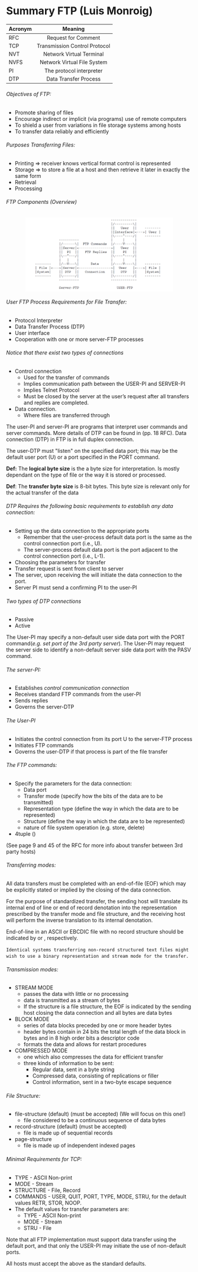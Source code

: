 <!-- TODO: Centralize tables as much as possible at the end because of beautify -->

<!-- TODO: Make a separate Markdown file and attach the FSM necessary images. -->


# Summary FTP (Luis Monroig)

| Acronym |            Meaning            |
| :------ | :---------------------------: |
| RFC     |      Request for Comment      |
| TCP     | Transmission Control Protocol |
| NVT     |    Network Virtual Terminal   |
| NVFS    |  Network Virtual File System  |
| PI      |    The protocol interpreter   |
| DTP     |     Data Transfer Process     |

###### Objectives of FTP:

-   Promote sharing of files
-   Encourage indirect or implicit (via programs) use of remote computers
-   To shield a user from variations in file storage systems among hosts
-   To transfer data reliably and efficiently

###### Purposes Transferring Files:

-   Printing => receiver knows vertical format control is represented
-   Storage => to store a file at a host and then retrieve it later in exactly the same form
-   Retrieval
-   Processing

###### FTP Components (Overview)

<style>
img {
  display: block;
  margin-left: auto;
  margin-right: auto;
}
</style>

<img src="FTP_project_images/FTP_components.PNG" alt="FTP Components" width = 400 />

###### User FTP Process Requirements for File Transfer:

-   Protocol Interpreter
-   Data Transfer Process (DTP)
-   User interface
-   Cooperation with one or more server-FTP processes

###### Notice that there exist two types of connections

-   Control connection
    -   Used for the transfer of commands
    -   Implies communication path between the USER-PI and SERVER-PI
    -   Implies Telnet Protocol
    -   Must be closed by the server at the user’s request after all transfers and replies are completed. <!-- TODO: Figure out how would this be done-->
-   Data connection.
    -   Where files are transferred through

The user-PI and server-PI are programs that interpret user commands and server commands. More details of DTP can be found in (pp. 18 RFC). Data connection (DTP) in FTP is in full duplex connection.

The user-DTP must "listen" on the specified data port; this may be the default user port (U) or a port specified in the PORT command.


**Def:** The **logical byte size** is the a byte size for interpretation. Is mostly dependant on the type of file or the way it is stored or processed.

**Def**: The **transfer byte size** is 8-bit bytes. This byte size is relevant only for the actual transfer of the data

###### DTP Requires the following basic requirements to establish any data connection:

-   Setting up the data connection to the appropriate ports
    -   Remember that the user-process default data port is the same as the control connection port (i.e., U).
    -   The server-process default data port is the port adjacent to the control connection port (i.e., L-1).
-   Choosing the parameters for transfer
-   Transfer request is sent from client to server  
-   The server, upon receiving the  will initiate the data connection
    to the port.
-   Server PI must send a confirming PI to the user-PI

###### Two types of DTP connections

-   Passive
-   Active

The User-PI may specify a non-default user side data port with the PORT command(_e.g. set port of the 3rd party server_). The User-PI may request the server side to identify a non-default server side data port with the PASV command.

###### The server-PI:

-   Establishes _control communication connection_
-   Receives standard FTP commands from the user-PI
-   Sends replies
-   Governs the server-DTP

###### The User-PI

-   Initiates the control connection from its port U to the server-FTP process
-   Initiates FTP commands
-   Governs the user-DTP if that process is part of the file transfer

###### The FTP commands:

-   Specify the parameters for the data connection:
    -   Data port
    -   Transfer mode (specify how the bits of the data are to be transmitted)
    -   Representation type (define the way in which the data are to be represented)
    -   Structure (define the way in which the data are to be represented)
    -   nature of file system operation (e.g. store, delete)
-   4tuple ()


(See page 9 and 45 of the RFC for more info about transfer between 3rd party hosts)

###### Transferring modes:

All data transfers must be completed with an end-of-file (EOF) which may be explicitly stated or implied by the closing of the data connection.

For the purpose of standardized transfer, the sending host will
translate its internal end of line or end of record denotation
into the representation prescribed by the transfer mode and file
structure, and the receiving host will perform the inverse
translation to its internal denotation.

End-of-line in an ASCII or EBCDIC file with no
record structure should be indicated by <CRLF> or <NL>,
respectively.

`Identical systems transferring non-record structured text files might wish to use a binary representation and stream mode for the transfer.`

###### Transmission modes:

-   STREAM MODE
    -   passes the data with little or no processing
    -   data is transmitted as a stream of bytes
    -   If the structure is a file structure, the EOF is indicated by the sending host closing the data connection and all bytes are data bytes
-   BLOCK MODE
    -   series of data blocks preceded by one or more header bytes
    -   header bytes contain in 24 bits the total length of the data block in bytes and in 8 high order bits a descriptor code
    -   formats the data and allows for restart procedures
-   COMPRESSED MODE
    -   one which also compresses the data for efficient transfer
    -   three kinds of information to be sent:
        -   Regular data, sent in a byte string
        -   Compressed data, consisting of replications or filler
        -   Control information, sent in a two-byte escape sequence

###### File Structure:

-   file-structure (default) (must be accepted) (We will focus on this one!)
    -   file considered to be a continuous sequence of data bytes
-   record-structure (default) (must be accepted)
    -   file is made up of sequential records
-   page-structure
    -   file is made up of independent indexed pages


<!--TODO: ¿telnet string? -->

###### Minimal Requirements for TCP:

-   TYPE - ASCII Non-print
-   MODE - Stream
-   STRUCTURE - File, Record
-   COMMANDS - USER, QUIT, PORT, TYPE, MODE, STRU, for the default values RETR, STOR, NOOP.
-   The default values for transfer parameters are:
    -   TYPE - ASCII Non-print
    -   MODE - Stream
    -   STRU - File

Note that all FTP implementation must support data transfer using the default port, and that only the USER-PI may initiate the use of non-default ports.

All hosts must accept the above as the standard defaults.
